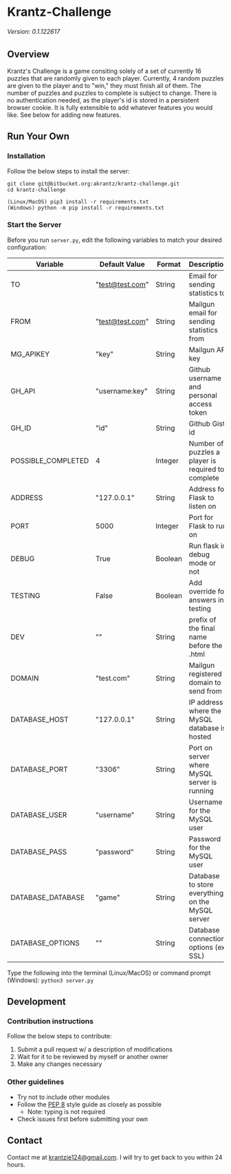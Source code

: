 # Krantz-Challenge
###### Version: 0.1.122617


## Overview

Krantz's Challenge is a game consiting solely of a set of currently 16 puzzles that are randomly given to each player. Currently, 4 random puzzles are given to the player and to "win," they must finish all of them. The number of puzzles and puzzles to complete is subject to change. There is no authentication needed, as the player's id is stored in a persistent browser cookie. It is fully extensible to add whatever features you would like. See below for adding new features.


## Run Your Own

### Installation
Follow the below steps to install the server:
```
git clone git@bitbucket.org:akrantz/krantz-challenge.git
cd krantz-challenge

(Linux/MacOS) pip3 install -r requirements.txt
(Windows) python -m pip install -r requirements.txt
```

### Start the Server
Before you run `server.py`, edit the following variables to match your desired configuration:

| Variable            | Default Value   | Format  | Description                                            |
| ------------------- | --------------- | ------- | ------------------------------------------------------ |
| TO                  | "test@test.com" | String  | Email for sending statistics to                        |
| FROM                | "test@test.com" | String  | Mailgun email for sending statistics from              |
| MG_APIKEY           | "key"           | String  | Mailgun API key                                        |
| GH_API              | "username:key"  | String  | Github username and personal access token              |
| GH_ID               | "id"            | String  | Github Gist id                                         |
| POSSIBLE\_COMPLETED | 4               | Integer | Number of puzzles a player is required to complete     |
| ADDRESS             | "127.0.0.1"     | String  | Address for Flask to listen on                         |
| PORT                | 5000            | Integer | Port for Flask to run on                               |
| DEBUG               | True            | Boolean | Run flask in debug mode or not                         |
| TESTING             | False           | Boolean | Add override for answers in testing                    |
| DEV                 | ""              | String  | prefix of the final name before the .html              |
| DOMAIN              | "test.com"      | String  | Mailgun registered domain to send from                 |
| DATABASE_HOST       | "127.0.0.1"     | String  | IP address where the MySQL database is hosted          |
| DATABASE_PORT       | "3306"          | String  | Port on server where MySQL server is running           |
| DATABASE_USER       | "username"      | String  | Username for the MySQL user                            |
| DATABASE_PASS       | "password"      | String  | Password for the MySQL user                            |
| DATABASE_DATABASE   | "game"          | String  | Database to store everything on the MySQL server       |
| DATABASE_OPTIONS    | ""              | String  | Database connection options (ex. SSL)                  |

Type the following into the terminal (Linux/MacOS) or command prompt (Windows): `python3 server.py`


## Development

### Contribution instructions
Follow the below steps to contribute:
1. Submit a pull request w/ a description of modifications
2. Wait for it to be reviewed by myself or another owner
3. Make any changes necessary

### Other guidelines
* Try not to include other modules
* Follow the [PEP 8](https://www.python.org/dev/peps/pep-0008) style guide as closely as possible
	* Note: typing is not required
* Check issues first before submitting your own


## Contact
Contact me at [krantzie124@gmail.com](mailto:krantzie124@gmail.com). I will try to get back to you within 24 hours.